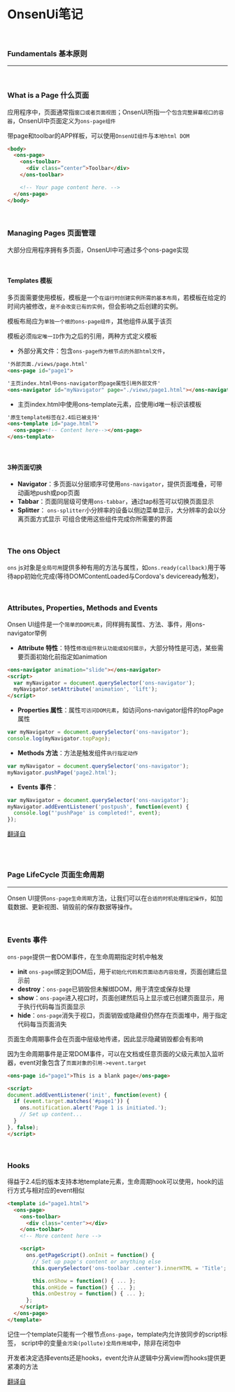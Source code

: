 # OnsenUi笔记

<br/>

### Fundamentals 基本原则
---
<br/>

### What is a Page 什么页面
应用程序中，页面通常指`窗口或者页面视图`；OnsenUI所指一个`包含完整屏幕视口的容器`，OnsenUI中页面定义为`ons-page组件`

带page和toolbar的APP样板，可以使用`OnsenUI组件`与`本地html DOM`
```html
<body>
  <ons-page>
    <ons-toolbar>
      <div class=”center”>Toolbar</div>
    </ons-toolbar>

    <!-- Your page content here. -->
  </ons-page>
</body>
```


<br/>

### Managing Pages 页面管理
大部分应用程序拥有多页面，OnsenUI中可通过多个ons-page实现

<br/>

#### Templates 模板
多页面需要使用模板，模板是一个`在运行时创建实例所需的基本布局`，若模板在给定的时间内被修改，`是不会改变已有的实例`，但会影响之后创建的实例。

模板布局应为`单独一个根的ons-page组件`，其他组件从属于该页

模板必须`指定唯一ID`作为之后的引用，两种方式定义模板
* 外部分离文件：包含`ons-page作为根节点的外部html文件`，
```html
'外部页面./views/page.html'
<ons-page id="page1">

'主页index.html中ons-navigator的page属性引用外部文件'
<ons-navigator id="myNavigator" page="./views/page1.html"></ons-navigator>
```
* 主页index.html中使用ons-template元素，应使用id唯一标识该模板
```html
'原生template标签在2.4后已被支持'
<ons-template id="page.html">
  <ons-page><!-- Content here--></ons-page>
</ons-template>
```

<br/>

#### 3种页面切换
* **Navigator**：多页面以分层顺序可使用`ons-navigator`，提供页面堆叠，可带动画地push或pop页面
* **Tabbar**：页面同层级可使用`ons-tabbar`，通过tap标签可以切换页面显示
* **Splitter**： `ons-splitter`小分辨率的设备以侧边菜单显示，大分辨率的会以分离页面方式显示
可组合使用这些组件完成你所需要的界面

<br/>

### The ons Object
`ons` js对象是`全局可用`提供多种有用的方法与属性，如`ons.ready(callback)`用于等待app初始化完成(等待DOMContentLoaded与Cordova's deviceready触发)，


<br/>

### Attributes, Properties, Methods and Events
Onsen UI组件是一个`简单的DOM元素`，同样拥有属性、方法、事件，用ons-navigator举例
* **Attribute 特性**：特性`修改组件默认功能或如何展示`，大部分特性是可选，某些需要页面初始化前指定如animation
```html
<ons-navigator animation="slide"></ons-navigator>
<script>
  var myNavigator = document.querySelector('ons-navigator');
  myNavigator.setAttribute('animation', 'lift');
</script>
```

* **Properties 属性**：属性`可访问DOM元素`，如访问ons-navigator组件的topPage属性
```js
var myNavigator = document.querySelector('ons-navigator');
console.log(myNavigator.topPage);
```

* **Methods 方法**：方法是触发组件`执行指定动作`
```js
var myNavigator = document.querySelector('ons-navigator');
myNavigator.pushPage('page2.html');
```

* **Events 事件**：
```js
var myNavigator = document.querySelector('ons-navigator');
myNavigator.addEventListener('postpush', function(event) {
  console.log("'pushPage' is completed!", event);
});
```


[翻译自](https://onsen.io/v2/guide/fundamentals.html#fundamentals-onsen-ui-101)

<br>

<br/>

### Page LifeCycle 页面生命周期
---
Onsen UI提供`ons-page生命周期`方法，让我们可以在`合适的时机处理指定操作`，如加载数据、更新视图、销毁前的保存数据等操作。

<br/>

### Events 事件
`ons-page`提供一套DOM事件，在生命周期指定时机中触发
* **init** `ons-page`绑定到DOM后，用于`初始化代码和页面动态内容处理`，页面创建后显示前
* **destroy**：`ons-page`已销毁但未解绑DOM，用于清空或保存处理
* **show**：`ons-page`进入视口时，页面创建然后马上显示或已创建页面显示，用于执行代码每当页面显示
* **hide**：`ons-page`消失于视口，页面销毁或隐藏但仍然存在页面堆中，用于指定代码每当页面消失

页面生命周期事件会在页面中层级地传递，因此显示隐藏销毁都会有影响

因为生命周期事件是正常DOM事件，可以在文档或任意页面的父级元素加入监听器，event对象包含了`页面对象的引用->event.target`

```html
<ons-page id="page1">This is a blank page</ons-page>

<script>
document.addEventListener('init', function(event) {
  if (event.target.matches('#page1')) {
    ons.notification.alert('Page 1 is initiated.');
    // Set up content...
  }
}, false);
</script>
```


<br/>

### Hooks
得益于2.4后的版本支持本地template元素，生命周期hook可以使用，hook的运行方式与相对应的event相似
```html
<template id="page1.html">
  <ons-page>
    <ons-toolbar>
      <div class="center"></div>
    </ons-toolbar>
    <!-- More content here -->

    <script>
      ons.getPageScript().onInit = function() {
        // Set up page's content or anything else
        this.querySelector('ons-toolbar .center').innerHTML = 'Title';

        this.onShow = function() { ... };
        this.onHide = function() { ... };
        this.onDestroy = function() { ... };
      };
    </script>
  </ons-page>
</template>
```
记住一个template只能有一个根节点`ons-page`，template内允许放同步的script标签，
script中的变量`会污染(pollute)全局作用域`中，除非在闭包中


开发者决定选择events还是hooks，event允许从逻辑中分离view而hooks提供更紧凑的方法

[翻译自](https://onsen.io/v2/guide/lifecycle.html)